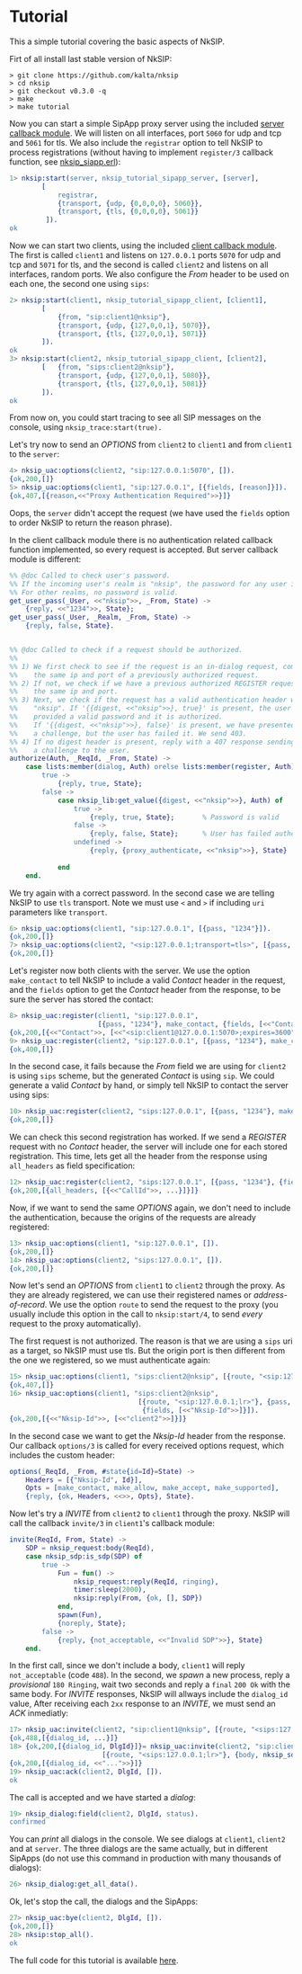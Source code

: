 Tutorial
========

This a simple tutorial covering the basic aspects of NkSIP.


Firt of all install last stable version of NkSIP:
```
> git clone https://github.com/kalta/nksip
> cd nksip
> git checkout v0.3.0 -q
> make
> make tutorial
```

Now you can start a simple SipApp proxy server using the included [server callback module](../samples/nksip_tutorial/src/nksip_tutorial_sipapp_server.erl). We will listen on all interfaces, port `5060` for udp and tcp and `5061` for tls. We also include the `registrar` option to tell NkSIP to process registrations (without having to implement `register/3` callback function, see [nksip_siapp.erl](../nksip/src/nksip_sipapp.erl)):
```erlang
1> nksip:start(server, nksip_tutorial_sipapp_server, [server], 
		[
			registrar, 
		 	{transport, {udp, {0,0,0,0}, 5060}}, 
		 	{transport, {tls, {0,0,0,0}, 5061}}
		 ]).
ok
```

Now we can start two clients, using the included [client callback module](../samples/nksip_tutorial/src/nksip_tutorial_sipapp_client.erl). The first is called `client1` and listens on `127.0.0.1` ports `5070` for udp and tcp and `5071` for tls, and the second is called `client2` and listens on all interfaces, random ports. We also configure the _From_ header to be used on each one, the second one using `sips`:

```erlang
2> nksip:start(client1, nksip_tutorial_sipapp_client, [client1], 
		[
			{from, "sip:client1@nksip"},
		 	{transport, {udp, {127,0,0,1}, 5070}}, 
		 	{transport, {tls, {127,0,0,1}, 5071}}
		]).
ok
3> nksip:start(client2, nksip_tutorial_sipapp_client, [client2], 
		[	{from, "sips:client2@nksip"},
		 	{transport, {udp, {127,0,0,1}, 5080}}, 
		 	{transport, {tls, {127,0,0,1}, 5081}}
		]).
ok
```

From now on, you could start tracing to see all SIP messages on the console, using `nksip_trace:start(true).`

Let's try now to send an _OPTIONS_ from `client2` to `client1` and from `client1` to the `server`:
```erlang
4> nksip_uac:options(client2, "sip:127.0.0.1:5070", []).
{ok,200,[]}
5> nksip_uac:options(client1, "sip:127.0.0.1", [{fields, [reason]}]).
{ok,407,[{reason,<<"Proxy Authentication Required">>}]}
```

Oops, the `server` didn't accept the request (we have used the `fields` option to 
order NkSIP to return the reason phrase). 

In the client callback module there is no authentication related callback function implemented, so every request is accepted. But server callback module is different:

```erlang
%% @doc Called to check user's password.
%% If the incoming user's realm is "nksip", the password for any user is "1234". 
%% For other realms, no password is valid.
get_user_pass(_User, <<"nksip">>, _From, State) -> 
    {reply, <<"1234">>, State};
get_user_pass(_User, _Realm, _From, State) -> 
    {reply, false, State}.


%% @doc Called to check if a request should be authorized.
%%
%% 1) We first check to see if the request is an in-dialog request, coming from 
%%    the same ip and port of a previously authorized request.
%% 2) If not, we check if we have a previous authorized REGISTER request from 
%%    the same ip and port.
%% 3) Next, we check if the request has a valid authentication header with realm 
%%    "nksip". If '{{digest, <<"nksip">>}, true}' is present, the user has 
%%    provided a valid password and it is authorized. 
%%    If '{{digest, <<"nksip">>}, false}' is present, we have presented 
%%    a challenge, but the user has failed it. We send 403.
%% 4) If no digest header is present, reply with a 407 response sending 
%%    a challenge to the user.
authorize(Auth, _ReqId, _From, State) ->
    case lists:member(dialog, Auth) orelse lists:member(register, Auth) of
        true -> 
            {reply, true, State};
        false ->
            case nksip_lib:get_value({digest, <<"nksip">>}, Auth) of
                true -> 
                    {reply, true, State};       % Password is valid
                false -> 
                    {reply, false, State};      % User has failed authentication
                undefined -> 
                    {reply, {proxy_authenticate, <<"nksip">>}, State}
                    
            end
    end.
```

We try again with a correct password. In the second case we are telling NkSIP to 
use `tls` transport. Note we must use `<` and `>` if including `uri` parameters like `transport`.
```erlang
6> nksip_uac:options(client1, "sip:127.0.0.1", [{pass, "1234"}]).
{ok,200,[]}
7> nksip_uac:options(client2, "<sip:127.0.0.1;transport=tls>", [{pass, "1234"}]).
{ok,200,[]}
```

Let's register now both clients with the server. We use the option `make_contact` to tell NkSIP to include a valid _Contact_ header in the request, and the `fields` option to get the _Contact_ header from the response, to be sure the server has stored the contact:

```erlang
8> nksip_uac:register(client1, "sip:127.0.0.1", 
                      [{pass, "1234"}, make_contact, {fields, [<<"Contact">>]}]).
{ok,200,[{<<"Contact">>, [<<"<sip:client1@127.0.0.1:5070>;expires=3600">>]}]}
9> nksip_uac:register(client2, "sip:127.0.0.1", [{pass, "1234"}, make_contact]).
{ok,400,[]}
```
In the second case, it fails because the _From_ field we are using for `client2` is
using `sips` scheme, but the generated _Contact_ is using `sip`. We could generate
a valid _Contact_ by hand, or simply tell NkSIP to contact the server using sips:

```erlang
10> nksip_uac:register(client2, "sips:127.0.0.1", [{pass, "1234"}, make_contact]).
{ok,200,[]}
```

We can check this second registration has worked. If we send a _REGISTER_ request with no _Contact_ header, the server will include one for each stored registration. This time, lets get all the header from the response using `all_headers` as field specification:

```erlang
12> nksip_uac:register(client2, "sips:127.0.0.1", [{pass, "1234"}, {fields, [all_headers]}]).
{ok,200,[{all_headers, [{<<"CallId">>, ...}]}]}
```

Now, if we want to send the same _OPTIONS_ again, we don't need to include the authentication, because the origins of the requests are already registered:
```erlang
13> nksip_uac:options(client1, "sip:127.0.0.1", []).
{ok,200,[]}
14> nksip_uac:options(client2, "sips:127.0.0.1", []).
{ok,200,[]}
```

Now let's send an _OPTIONS_ from `client1` to `client2` through the proxy. As they are already registered, we can use their registered names or _address-of-record_. We use the option `route` to send the request to the proxy (you usually include this option in the call to `nksip:start/4`, to send _every_ request to the proxy automatically).

The first request is not authorized. The reason is that we are using a `sips` uri as a target, so NkSIP must use tls. But the origin port is then different from the one we registered, so we must authenticate again:

```erlang
15> nksip_uac:options(client1, "sips:client2@nksip", [{route, "<sip:127.0.0.1;lr>"}]).
{ok,407,[]}
16> nksip_uac:options(client1, "sips:client2@nksip", 
                				[{route, "<sip:127.0.0.1;lr>"}, {pass, "1234"},
                                 {fields, [<<"Nksip-Id">>]}]).
{ok,200,[{<<"Nksip-Id">>, [<<"client2">>]}]}
```
In the second case we want to get the _Nksip-Id_ header from the response. 
Our callback `options/3` is called for every received options request, which includes the custom header:

```erlang
options(_ReqId, _From, #state{id=Id}=State) ->
    Headers = [{"Nksip-Id", Id}],
    Opts = [make_contact, make_allow, make_accept, make_supported],
    {reply, {ok, Headers, <<>>, Opts}, State}.
```

Now let's try a _INVITE_ from `client2` to `client1` through the proxy. NkSIP will call the callback `invite/3` in `client1`'s callback module:

```erlang
invite(ReqId, From, State) ->
    SDP = nksip_request:body(ReqId),
    case nksip_sdp:is_sdp(SDP) of
        true ->
            Fun = fun() ->
                nksip_request:reply(ReqId, ringing),
                timer:sleep(2000),
                nksip:reply(From, {ok, [], SDP})
            end,
            spawn(Fun),
            {noreply, State};
        false ->
            {reply, {not_acceptable, <<"Invalid SDP">>}, State}
    end.
```

In the first call, since we don't include a body, `client1` will reply `not_acceptable` (code `488`).
In the second, we _spawn_ a new process, reply a _provisional_ `180 Ringing`, wait two seconds and reply a `final` `200 Ok` with the same body. For _INVITE_ responses, NkSIP will allways include the `dialog_id` value, After receiving each `2xx` response to an _INVITE_, we must send an _ACK_ inmediatly:

```erlang
17> nksip_uac:invite(client2, "sip:client1@nksip", [{route, "<sips:127.0.0.1;lr>"}]).
{ok,488,[{dialog_id, ...}]}
18> {ok,200,[{dialog_id, DlgId}]}= nksip_uac:invite(client2, "sip:client1@nksip", 
					   [{route, "<sips:127.0.0.1;lr>"}, {body, nksip_sdp:new()}]).
{ok,200,[{dialog_id, <<"...">>}]}					   
19> nksip_uac:ack(client2, DlgId, []).
ok
```

The call is accepted and we have started a _dialog_:
```erlang
19> nksip_dialog:field(client2, DlgId, status).
confirmed
```

You can _print_ all dialogs in the console. We see dialogs at `client1`, `client2` and at `server`. The three dialogs are the same actually, but in different SipApps (do not use this command in production with many thousands of dialogs):
```erlang
26> nksip_dialog:get_all_data().
```

Ok, let's stop the call, the dialogs and the SipApps:
```erlang
27> nksip_uac:bye(client2, DlgId, []).
{ok,200,[]}
28> nksip:stop_all().
ok
```

The full code for this tutorial is available [here](../samples/nksip_tutorial/src/nksip_tutorial.erl).



















